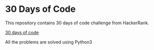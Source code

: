# 30 Days of Code

  This repository contains 30 days of code challenge from HackerRank.
  
  [30 days of code](https://www.hackerrank.com/domains/tutorials/30-days-of-code?filters%5Bsubdomains%5D%5B%5D=30-days-of-code&badge_type=30-days-of-code)
  
  All the problems are solved using Python3
